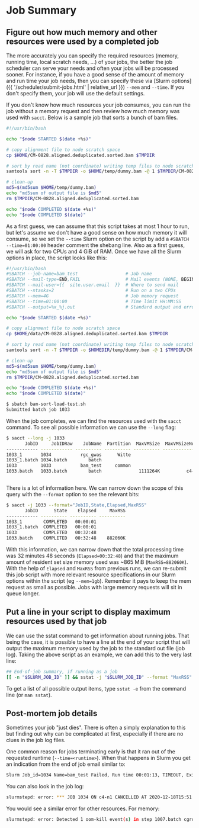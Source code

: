 # Job Summary

## Figure out how much memory and other resources were used by a completed job

The more accurately you can specify the required resources (memory, running time, local scratch needs, ...) of your jobs, the better the job scheduler can serve your needs and often your jobs will be processed sooner.  For instance, if you have a good sense of the amount of memory and run time your job needs, then you can specify these via [Slurm options]({{ '/scheduler/submit-jobs.html' | relative_url }}) `--mem` and `--time`.  If you don't specify them, your job will use the default settings.

If you don't know how much resources your job consumes, you can run the job without a memory request and then review how much memory was used with `sacct`. Below is a sample job that sorts a bunch of bam files.

```sh
#!/usr/bin/bash

echo "$node STARTED $(date +%s)"

# copy alignment file to node scratch space
cp $HOME/CM-0828.aligned.deduplicated.sorted.bam $TMPDIR

# sort by read name (not coordinate) writing temp files to node scratch but final output to home directory
samtools sort -n -T $TMPDIR -o $HOME/temp/dummy.bam -@ 1 $TMPDIR/CM-0828.aligned.deduplicated.sorted.bam

# clean-up
md5=$(md5sum $HOME/temp/dummy.bam)
echo "md5sum of output file is $md5"
rm $TMPDIR/CM-0828.aligned.deduplicated.sorted.bam

echo "$node COMPLETED $(date +%s)"
echo "$node COMPLETED $(date)"

```

As a first guess, we can assume that this script takes at most 1 hour to run, but let's assume we don't have a good sense on how much memory it will consume, so we set the `--time` Slurm option on the script by add a `#SBATCH --time=01:00:00` header comment the shebang line.  Also as a first guess, we will ask for two CPUs and 4 GiB of RAM. Once we have all the Slurm options in place, the script looks like this:

```sh
#!/usr/bin/bash
#SBATCH --job-name=bam_test                  # Job name
#SBATCH --mail-type=END,FAIL                 # Mail events (NONE, BEGIN, END, FAIL, ALL)
#SBATCH --mail-user={{  site.user.email  }}  # Where to send mail 
#SBATCH --ntasks=2                           # Run on a two CPUs
#SBATCH --mem=4G                             # Job memory request
#SBATCH --time=01:00:00                      # Time limit HH:MM:SS
#SBATCH --output=%x_%j.out                   # Standard output and error log file

echo "$node STARTED $(date +%s)"

# copy alignment file to node scratch space
cp $HOME/data/CM-0828.aligned.deduplicated.sorted.bam $TMPDIR

# sort by read name (not coordinate) writing temp files to node scratch but final output to home directory
samtools sort -n -T $TMPDIR -o $HOMEDIR/temp/dummy.bam -@ 1 $TMPDIR/CM-0828.aligned.deduplicated.sorted.bam

# clean-up
md5=$(md5sum $HOME/temp/dummy.bam)
echo "md5sum of output file is $md5"
rm $TMPDIR/CM-0828.aligned.deduplicated.sorted.bam

echo "$node COMPLETED $(date +%s)"
echo "$node COMPLETED $(date)"
```

```sh
$ sbatch bam-sort-load-test.sh 
Submitted batch job 1033
```

When the job completes, we can find the resources used with the `sacct` command. To see all possible information we can use the `--long` flag:

```sh
$ sacct --long -j 1033
       JobID     JobIDRaw    JobName  Partition  MaxVMSize  MaxVMSizeNode  MaxVMSizeTask  AveVMSize     MaxRSS MaxRSSNode MaxRSSTask     AveRSS MaxPages MaxPagesNode   MaxPagesTask   AvePages     MinCPU MinCPUNode MinCPUTask     AveCPU   NTasks  AllocCPUS    Elapsed      State ExitCode AveCPUFreq ReqCPUFreqMin ReqCPUFreqMax ReqCPUFreqGov     ReqMem ConsumedEnergy  MaxDiskRead MaxDiskReadNode MaxDiskReadTask    AveDiskRead MaxDiskWrite MaxDiskWriteNode MaxDiskWriteTask   AveDiskWrite    AllocGRES      ReqGRES    ReqTRES  AllocTRES TRESUsageInAve TRESUsageInMax TRESUsageInMaxNode TRESUsageInMaxTask TRESUsageInMin TRESUsageInMinNode TRESUsageInMinTask TRESUsageInTot TRESUsageOutMax TRESUsageOutMaxNode TRESUsageOutMaxTask TRESUsageOutAve TRESUsageOutTot 
------------ ------------ ---------- ---------- ---------- -------------- -------------- ---------- ---------- ---------- ---------- ---------- -------- ------------ -------------- ---------- ---------- ---------- ---------- ---------- -------- ---------- ---------- ---------- -------- ---------- ------------- ------------- ------------- ---------- -------------- ------------ --------------- --------------- -------------- ------------ ---------------- ---------------- -------------- ------------ ------------ ---------- ---------- -------------- -------------- ------------------ ------------------ -------------- ------------------ ------------------ -------------- --------------- ------------------- ------------------- --------------- --------------- 
1033_1       1034           rgc_gwas      Witte                                                                                                                                                                                                               2   00:00:01  COMPLETED      0:0                  Unknown       Unknown       Unknown       80Gn                                                                                                                                                                    billing=1+ billing=2+                                                                                                                                                                                                                                 
1033_1.batch 1034.batch        batch                                                                                                                                                                                                               1          2   00:00:01  COMPLETED      0:0          0             0             0             0       80Gn              0                                                                                                                                                                cpu=2,mem+                                                                                                                                                                                                                                 
1033         1033           bam_test     common                                                                                                                                                                                                               2   00:32:48  COMPLETED      0:0                  Unknown       Unknown       Unknown        4Gn                                                                                                                                                                    billing=2+ billing=2+                                                                                                                                                                                                                                 
1033.batch   1033.batch        batch              1111264K          c4-n1              0   1111264K    882060K      c4-n1          0    882060K        0        c4-n1              0          0   00:31:31      c4-n1          0   00:00:02        1          2   00:32:48  COMPLETED      0:0    426.88M             0             0             0        4Gn              0    14439.05M           c4-n1               0      14439.05M    15940.97M            c4-n1                0      15940.97M                                      cpu=2,mem+ cpu=00:00:02,+ cpu=00:31:31,+ cpu=c4-n1,energy=+ cpu=0,fs/disk=0,m+ cpu=00:31:31,+ cpu=c4-n1,energy=+ cpu=0,fs/disk=0,m+ cpu=00:00:02,+ energy=0,fs/di+ energy=c4-n1,fs/di+           fs/disk=0 energy=0,fs/di+ energy=0,fs/di+ 
 
```

There is a lot of information here. We can narrow down the scope of this query with the `--format` option to see the relevant bits:
```sh
$ sacct -j 1033 --format="JobID,State,Elapsed,MaxRSS"
       JobID      State    Elapsed     MaxRSS 
------------ ---------- ---------- ---------- 
1033_1        COMPLETED   00:00:01            
1033_1.batch  COMPLETED   00:00:01            
1033          COMPLETED   00:32:48            
1033.batch    COMPLETED   00:32:48    882060K 

```

With this information, we can narrow down that the total processing time was 32 minutes 48 seconds (`Elapsed=00:32:48`) and that the maximum amount of resident set size  memory used was ~865 MiB (`MaxRSS=882060K`).  With the help of `Elapsed` and `MaxRSS` from previous runs, we can re-submit this job script with more relevant resource specifications in our Slurm options within the script (eg `--mem=1gb`). Remember it pays to keep the mem request as small as possible. Jobs with large memory requests will sit in queue longer.


## Put a line in your script to display maximum resources used by that job

We can use the sstat command to get information about running jobs. That being the case, it is possible to have a line at the end of your script that will output the maximum memory used by the job to the standard out file (job log). Taking the above script as an example, we can add this to the very last line:
```sh
## End-of-job summary, if running as a job
[[ -n "$SLURM_JOB_ID" ]] && sstat -j "$SLURM_JOB_ID" --format "MaxRSS"
```

To get a list of all possible output items, type `sstat -e` from the command line (or `man sstat`).


## Post-mortem job details

Sometimes your job "just dies". There is often a simply explanation to this but finding out why can be complicated at first, especially if there are no clues in the job log files.

One common reason for jobs terminating early is that it ran out of the requested runtime (`--time=<runtime>`).  When that happens in Slurm you get an indication from the end of job email similar to:

```sh
Slurm Job_id=1034 Name=bam_test Failed, Run time 00:01:13, TIMEOUT, ExitCode 0
```

You can also look in the job log:
```sh
slurmstepd: error: *** JOB 1034 ON c4-n1 CANCELLED AT 2020-12-18T15:51:53 DUE TO TIME LIMIT 
```

You would see a similar error for other resources. For memory:

```sh 
slurmstepd: error: Detected 1 oom-kill event(s) in step 1007.batch cgroup. Some of your processes may have been killed by the cgroup out-of-memory handler.
```


